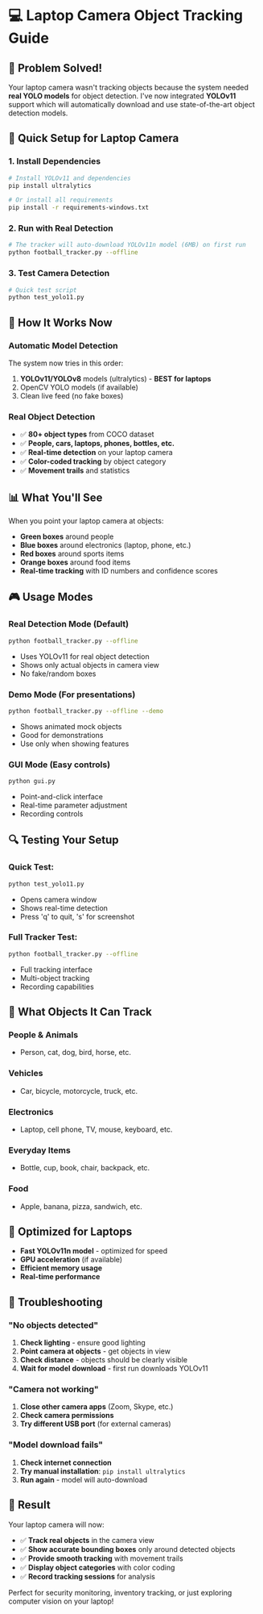 # 💻 Laptop Camera Object Tracking Guide

## 🎯 **Problem Solved!**

Your laptop camera wasn't tracking objects because the system needed **real YOLO models** for object detection. I've now integrated **YOLOv11** support which will automatically download and use state-of-the-art object detection models.

## 🚀 **Quick Setup for Laptop Camera**

### 1. **Install Dependencies**
```bash
# Install YOLOv11 and dependencies
pip install ultralytics

# Or install all requirements
pip install -r requirements-windows.txt
```

### 2. **Run with Real Detection**
```bash
# The tracker will auto-download YOLOv11n model (6MB) on first run
python football_tracker.py --offline
```

### 3. **Test Camera Detection**
```bash
# Quick test script
python test_yolo11.py
```

## 🔧 **How It Works Now**

### **Automatic Model Detection**
The system now tries in this order:
1. **YOLOv11/YOLOv8** models (ultralytics) - **BEST for laptops**
2. OpenCV YOLO models (if available)
3. Clean live feed (no fake boxes)

### **Real Object Detection**
- ✅ **80+ object types** from COCO dataset
- ✅ **People, cars, laptops, phones, bottles, etc.**
- ✅ **Real-time detection** on your laptop camera
- ✅ **Color-coded tracking** by object category
- ✅ **Movement trails** and statistics

## 📊 **What You'll See**

When you point your laptop camera at objects:
- **Green boxes** around people
- **Blue boxes** around electronics (laptop, phone, etc.)
- **Red boxes** around sports items
- **Orange boxes** around food items
- **Real-time tracking** with ID numbers and confidence scores

## 🎮 **Usage Modes**

### **Real Detection Mode** (Default)
```bash
python football_tracker.py --offline
```
- Uses YOLOv11 for real object detection
- Shows only actual objects in camera view
- No fake/random boxes

### **Demo Mode** (For presentations)
```bash
python football_tracker.py --offline --demo
```
- Shows animated mock objects
- Good for demonstrations
- Use only when showing features

### **GUI Mode** (Easy controls)
```bash
python gui.py
```
- Point-and-click interface
- Real-time parameter adjustment
- Recording controls

## 🔍 **Testing Your Setup**

### **Quick Test:**
```bash
python test_yolo11.py
```
- Opens camera window
- Shows real-time detection
- Press 'q' to quit, 's' for screenshot

### **Full Tracker Test:**
```bash
python football_tracker.py --offline
```
- Full tracking interface
- Multi-object tracking
- Recording capabilities

## 📱 **What Objects It Can Track**

### **People & Animals**
- Person, cat, dog, bird, horse, etc.

### **Vehicles**
- Car, bicycle, motorcycle, truck, etc.

### **Electronics**
- Laptop, cell phone, TV, mouse, keyboard, etc.

### **Everyday Items**
- Bottle, cup, book, chair, backpack, etc.

### **Food**
- Apple, banana, pizza, sandwich, etc.

## 🎯 **Optimized for Laptops**

- **Fast YOLOv11n model** - optimized for speed
- **GPU acceleration** (if available)
- **Efficient memory usage**
- **Real-time performance**

## 🔧 **Troubleshooting**

### "No objects detected"
1. **Check lighting** - ensure good lighting
2. **Point camera at objects** - get objects in view
3. **Check distance** - objects should be clearly visible
4. **Wait for model download** - first run downloads YOLOv11

### "Camera not working"
1. **Close other camera apps** (Zoom, Skype, etc.)
2. **Check camera permissions**
3. **Try different USB port** (for external cameras)

### "Model download fails"
1. **Check internet connection**
2. **Try manual installation**: `pip install ultralytics`
3. **Run again** - model will auto-download

## 🎉 **Result**

Your laptop camera will now:
- ✅ **Track real objects** in the camera view
- ✅ **Show accurate bounding boxes** only around detected objects
- ✅ **Provide smooth tracking** with movement trails
- ✅ **Display object categories** with color coding
- ✅ **Record tracking sessions** for analysis

Perfect for security monitoring, inventory tracking, or just exploring computer vision on your laptop!
